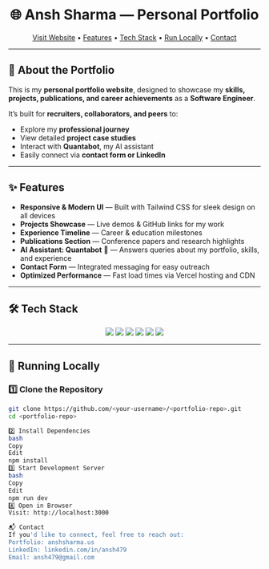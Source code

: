 <!-- Banner -->
<h1 align="center">🌐 Ansh Sharma — Personal Portfolio</h1>

<p align="center">
  <a href="https://www.anshsharma.us">Visit Website</a> •
  <a href="#-features">Features</a> •
  <a href="#-tech-stack">Tech Stack</a> •
  <a href="#-running-locally">Run Locally</a> •
  <a href="#-contact">Contact</a>
</p>

---

## 📌 About the Portfolio

This is my **personal portfolio website**, designed to showcase my **skills, projects, publications, and career achievements** as a **Software Engineer**.

It’s built for **recruiters, collaborators, and peers** to:
- Explore my **professional journey**
- View detailed **project case studies**
- Interact with **Quantabot**, my AI assistant
- Easily connect via **contact form or LinkedIn**

---

## ✨ Features

- **Responsive & Modern UI** — Built with Tailwind CSS for sleek design on all devices
- **Projects Showcase** — Live demos & GitHub links for my work
- **Experience Timeline** — Career & education milestones
- **Publications Section** — Conference papers and research highlights
- **AI Assistant: Quantabot** 🤖 — Answers queries about my portfolio, skills, and experience
- **Contact Form** — Integrated messaging for easy outreach
- **Optimized Performance** — Fast load times via Vercel hosting and CDN

---

## 🛠️ Tech Stack

<p align="center">
  <img src="https://img.shields.io/badge/Frontend-React.js-blue?logo=react" />
  <img src="https://img.shields.io/badge/Styling-TailwindCSS-06B6D4?logo=tailwindcss" />
  <img src="https://img.shields.io/badge/Backend-FastAPI-009688?logo=fastapi" />
  <img src="https://img.shields.io/badge/Database-PostgreSQL-316192?logo=postgresql" />
  <img src="https://img.shields.io/badge/Hosting-Vercel-black?logo=vercel" />
  <img src="https://img.shields.io/badge/Cloud-AWS-orange?logo=amazonaws" />
</p>

---

## 🚀 Running Locally

### 1️⃣ Clone the Repository
```bash
git clone https://github.com/<your-username>/<portfolio-repo>.git
cd <portfolio-repo>

2️⃣ Install Dependencies
bash
Copy
Edit
npm install
3️⃣ Start Development Server
bash
Copy
Edit
npm run dev
4️⃣ Open in Browser
Visit: http://localhost:3000

📬 Contact
If you'd like to connect, feel free to reach out:
Portfolio: anshsharma.us
LinkedIn: linkedin.com/in/ansh479
Email: ansh479@gmail.com

